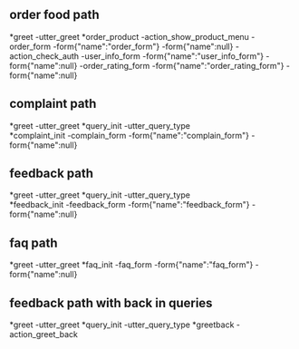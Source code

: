 

## order food path
*greet
    -utter_greet
*order_product
    -action_show_product_menu
	-order_form
	-form{"name":"order_form"}
	-form{"name":null}
	-action_check_auth
	-user_info_form
	-form{"name":"user_info_form"}
	-form{"name":null}
	-order_rating_form
	-form{"name":"order_rating_form"}
	-form{"name":null}


    
## complaint path
*greet
    -utter_greet
*query_init
    -utter_query_type    
*complaint_init
	-complain_form
	-form{"name":"complain_form"}
	-form{"name":null}
	
	
## feedback path
*greet
	-utter_greet
*query_init
    -utter_query_type	
*feedback_init
	-feedback_form
	-form{"name":"feedback_form"}
	-form{"name":null}	

## faq path
*greet
	-utter_greet
*faq_init
    -faq_form
	-form{"name":"faq_form"}
	-form{"name":null}	




## feedback path with back in queries
*greet
	-utter_greet
*query_init
    -utter_query_type
*greetback
	- action_greet_back
	





	
<!--
## feedback path
*greet
	- utter_greet
*query_init
    utter_query_init	
*feedback_init
	-feedback_form
	-form{"name":"feedback_form"}
	-form{"name":null}

 ## path 1
* order_foodf
	- info_form
	- form{"name": "info_form"}
	- form{"name":null}
	- order_form
	- form{"name":"order_form"}
	- form{"name":null}
* goodbye
	- utter_goodbye 
## complain path
*complaint_init
    -utter_confirm_complain 
*affirm
    -complain_form
    -form{"name":"complain_form"}
    -form{"name":"null"}
    -utter_complain_values
*affirm  
    -utter_goodbye 
    
## say goodbye
* goodbye
  - utter_goodbye

## bot challenge
* bot_challenge
  - utter_iamabot
-->